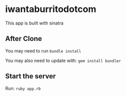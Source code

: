 # iwantaburritodotcom

This app is built with sinatra

## After Clone

You may need to run `bundle install`

You may also need to update with: `gem install bundler`

## Start the server

Run: `ruby app.rb`
